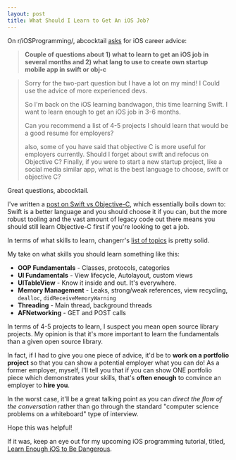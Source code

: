 ```yaml
---
layout: post
title: What Should I Learn to Get An iOS Job?
---
```


On r/iOSProgramming/, abcocktail [asks](https://www.reddit.com/r/iOSProgramming/comments/3tz0ro/couple_of_questions_about_1_what_to_learn_to_get/) for iOS career advice:

> **Couple of questions about 1) what to learn to get an iOS job in several months and 2) what lang to use to create own startup mobile app in swift or obj-c**

> Sorry for the two-part question but I have a lot on my mind! I Could use the advice of more experienced devs.
> 
> So I'm back on the iOS learning bandwagon, this time learning Swift. I want to learn enough to get an iOS job in 3-6 months.
> 
> Can you recommend a list of 4-5 projects I should learn that would be a good resume for employers?
> 
> also, some of you have said that objective C is more useful for employers currently. Should I forget about swift and refocus on Objective C? Finally, if you were to start a new startup project, like a social media similar app, what is the best language to choose, swift or objective C?


Great questions, abcocktail.

I've written a [post on Swift vs Objective-C](http://www.davidykay.com/Swift-Versus-Objective-C/), which essentially boils down to: Swift is a better language and you should choose it if you can, but the more robust tooling and the vast amount of legacy code out there means you should still learn Objective-C first if you're looking to get a job.

In terms of what skills to learn, changerr's [list of topics](https://www.reddit.com/r/iOSProgramming/comments/3tz0ro/couple_of_questions_about_1_what_to_learn_to_get/cxalq63) is pretty solid.

My take on what skills you should learn something like this:

* **OOP Fundamentals** - Classes, protocols, categories
* **UI Fundamentals** - View lifecycle, Autolayout, custom views
* **UITableView** - Know it inside and out. It's everywhere.
* **Memory Management** - Leaks, strong/weak references, view recycling, `dealloc`, `didReceiveMemoryWarning`
* **Threading** - Main thread, background threads
* **AFNetworking** - GET and POST calls 

In terms of 4-5 projects to learn, I suspect you mean open source library projects. My opinion is that it's more important to learn the fundamentals than a given open source library. 

In fact, if I had to give you one piece of advice, it'd be to **work on a portfolio project** so that you can show a potential employer what you can do! As a former employer, myself, I'll tell you that if you can show ONE portfolio piece which demonstrates your skills, that's **often enough** to convince an employer to **hire you**. 

In the worst case, it'll be a great talking point as you can *direct the flow of the conversation* rather than go through the standard "computer science problems on a whiteboard" type of interview.

Hope this was helpful!

If it was, keep an eye out for my upcoming iOS programming tutorial, titled, [Learn Enough iOS to Be Dangerous](http://www.learnenough.com/ios-tutorial).
